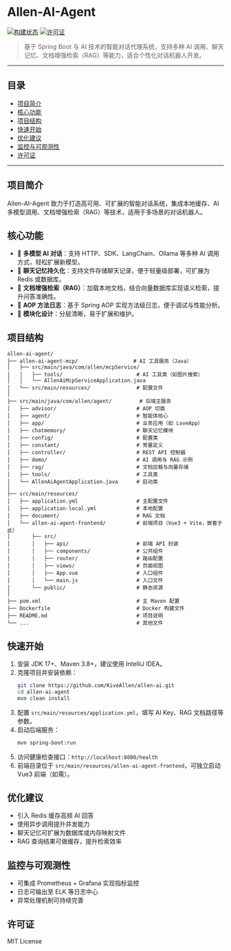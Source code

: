 # Allen-AI-Agent

[![构建状态](https://img.shields.io/badge/build-passing-brightgreen)](https://github.com/KiveAllen/allen-ai-agent/actions)
[![许可证](https://img.shields.io/badge/license-MIT-blue)](./LICENSE)

> 基于 Spring Boot 与 AI 技术的智能对话代理系统，支持多种 AI 调用、聊天记忆、文档增强检索（RAG）等能力，适合个性化对话机器人开发。

---

## 目录
- [项目简介](#项目简介)
- [核心功能](#核心功能)
- [项目结构](#项目结构)
- [快速开始](#快速开始)
- [优化建议](#优化建议)
- [监控与可观测性](#监控与可观测性)
- [许可证](#许可证)

---

## 项目简介
Allen-AI-Agent 致力于打造高可用、可扩展的智能对话系统，集成本地缓存、AI 多模型调用、文档增强检索（RAG）等技术，适用于多场景的对话机器人。

## 核心功能
- 🤖 **多模型 AI 对话**：支持 HTTP、SDK、LangChain、Ollama 等多种 AI 调用方式，轻松扩展新模型。
- 💾 **聊天记忆持久化**：支持文件存储聊天记录，便于轻量级部署，可扩展为 Redis 或数据库。
- 📄 **文档增强检索（RAG）**：加载本地文档，结合向量数据库实现语义检索，提升问答准确性。
- 📝 **AOP 方法日志**：基于 Spring AOP 实现方法级日志，便于调试与性能分析。
- 🧩 **模块化设计**：分层清晰，易于扩展和维护。

## 项目结构
```
allen-ai-agent/
├── allen-ai-agent-mcp/                  # AI 工具服务（Java）
│   ├── src/main/java/com/allen/mcpService/
│   │   ├── tools/                        # AI 工具类（如图片搜索）
│   │   └── AllenAiMcpServiceApplication.java
│   └── src/main/resources/               # 配置文件
│
├── src/main/java/com/allen/agent/         # 后端主服务
│   ├── advisor/                          # AOP 切面
│   ├── agent/                            # 智能体核心
│   ├── app/                              # 业务应用（如 LoveApp）
│   ├── chatmemory/                       # 聊天记忆模块
│   ├── config/                           # 配置类
│   ├── constant/                         # 常量定义
│   ├── controller/                       # REST API 控制器
│   ├── demo/                             # AI 调用与 RAG 示例
│   ├── rag/                              # 文档加载与向量存储
│   ├── tools/                            # 工具类
│   └── AllenAiAgentApplication.java      # 启动类
│
├── src/main/resources/
│   ├── application.yml                   # 主配置文件
│   ├── application-local.yml             # 本地配置
│   ├── document/                         # RAG 文档
│   └── allen-ai-agent-frontend/          # 前端项目（Vue3 + Vite，嵌套于此）
│       ├── src/
│       │   ├── api/                      # 前端 API 封装
│       │   ├── components/               # 公共组件
│       │   ├── router/                   # 路由配置
│       │   ├── views/                    # 页面视图
│       │   ├── App.vue                   # 入口组件
│       │   └── main.js                   # 入口文件
│       └── public/                       # 静态资源
│
├── pom.xml                               # 主 Maven 配置
├── Dockerfile                            # Docker 构建文件
├── README.md                             # 项目说明
└── ...                                   # 其他文件
```

## 快速开始
1. 安装 JDK 17+、Maven 3.8+，建议使用 IntelliJ IDEA。
2. 克隆项目并安装依赖：
   ```bash
   git clone https://github.com/KiveAllen/allen-ai.git
   cd allen-ai-agent
   mvn clean install
   ```
3. 配置 `src/main/resources/application.yml`，填写 AI Key、RAG 文档路径等参数。
4. 启动后端服务：
   ```bash
   mvn spring-boot:run
   ```
5. 访问健康检查接口：`http://localhost:8080/health`
6. 前端目录位于 `src/main/resources/allen-ai-agent-frontend`，可独立启动 Vue3 前端（如需）。

## 优化建议
- 引入 Redis 缓存高频 AI 回答
- 使用异步调用提升并发能力
- 聊天记忆可扩展为数据库或内存映射文件
- RAG 查询结果可做缓存，提升检索效率

## 监控与可观测性
- 可集成 Prometheus + Grafana 实现指标监控
- 日志可输出至 ELK 等日志中心
- 异常处理机制可持续完善

## 许可证
MIT License 